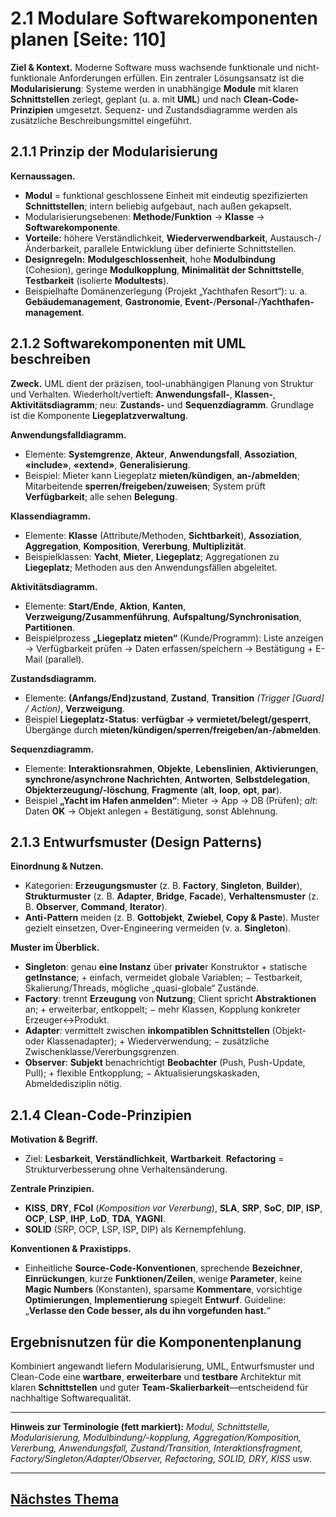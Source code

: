 # 2.1 Modulare Softwarekomponenten planen [Seite: 110]

**Ziel & Kontext.** Moderne Software muss wachsende funktionale und nicht-funktionale Anforderungen erfüllen. Ein zentraler Lösungsansatz ist die **Modularisierung**: Systeme werden in unabhängige **Module** mit klaren **Schnittstellen** zerlegt, geplant (u. a. mit **UML**) und nach **Clean-Code-Prinzipien** umgesetzt. Sequenz- und Zustandsdiagramme werden als zusätzliche Beschreibungsmittel eingeführt. 

## 2.1.1 Prinzip der Modularisierung

**Kernaussagen.**

* **Modul** = funktional geschlossene Einheit mit eindeutig spezifizierten **Schnittstellen**; intern beliebig aufgebaut, nach außen gekapselt.
* Modularisierungsebenen: **Methode/Funktion** → **Klasse** → **Softwarekomponente**.
* **Vorteile:** höhere Verständlichkeit, **Wiederverwendbarkeit**, Austausch-/Änderbarkeit, parallele Entwicklung über definierte Schnittstellen.
* **Designregeln:** **Modulgeschlossenheit**, hohe **Modulbindung** (Cohesion), geringe **Modulkopplung**, **Minimalität der Schnittstelle**, **Testbarkeit** (isolierte **Modultests**).
* Beispielhafte Domänenzerlegung (Projekt „Yachthafen Resort“): u. a. **Gebäudemanagement**, **Gastronomie**, **Event-**/**Personal-**/**Yachthafen-management**. 

## 2.1.2 Softwarekomponenten mit UML beschreiben

**Zweck.** UML dient der präzisen, tool-unabhängigen Planung von Struktur und Verhalten. Wiederholt/vertieft: **Anwendungsfall-**, **Klassen-**, **Aktivitätsdiagramm**; neu: **Zustands-** und **Sequenzdiagramm**. Grundlage ist die Komponente **Liegeplatzverwaltung**. 

**Anwendungsfalldiagramm.**

* Elemente: **Systemgrenze**, **Akteur**, **Anwendungsfall**, **Assoziation**, **«include»**, **«extend»**, **Generalisierung**.
* Beispiel: Mieter kann Liegeplatz **mieten/kündigen**, **an-/abmelden**; Mitarbeitende **sperren/freigeben/zuweisen**; System prüft **Verfügbarkeit**; alle sehen **Belegung**. 

**Klassendiagramm.**

* Elemente: **Klasse** (Attribute/Methoden, **Sichtbarkeit**), **Assoziation**, **Aggregation**, **Komposition**, **Vererbung**, **Multiplizität**.
* Beispielklassen: **Yacht**, **Mieter**, **Liegeplatz**; Aggregationen zu **Liegeplatz**; Methoden aus den Anwendungsfällen abgeleitet. 

**Aktivitätsdiagramm.**

* Elemente: **Start/Ende**, **Aktion**, **Kanten**, **Verzweigung/Zusammenführung**, **Aufspaltung/Synchronisation**, **Partitionen**.
* Beispielprozess **„Liegeplatz mieten“** (Kunde/Programm): Liste anzeigen → Verfügbarkeit prüfen → Daten erfassen/speichern → Bestätigung + E-Mail (parallel). 

**Zustandsdiagramm.**

* Elemente: **(Anfangs/End)zustand**, **Zustand**, **Transition** *(Trigger [Guard] / Action)*, **Verzweigung**.
* Beispiel **Liegeplatz-Status**: **verfügbar → vermietet/belegt/gesperrt**, Übergänge durch **mieten/kündigen/sperren/freigeben/an-/abmelden**. 

**Sequenzdiagramm.**

* Elemente: **Interaktionsrahmen**, **Objekte**, **Lebenslinien**, **Aktivierungen**, **synchrone/asynchrone Nachrichten**, **Antworten**, **Selbstdelegation**, **Objekterzeugung/-löschung**, **Fragmente** (**alt**, **loop**, **opt**, **par**).
* Beispiel **„Yacht im Hafen anmelden“**: Mieter → App → DB (Prüfen); *alt*: Daten **OK** → Objekt anlegen + Bestätigung, sonst Ablehnung. 

## 2.1.3 Entwurfsmuster (Design Patterns)

**Einordnung & Nutzen.**

* Kategorien: **Erzeugungsmuster** (z. B. **Factory**, **Singleton**, **Builder**), **Strukturmuster** (z. B. **Adapter**, **Bridge**, **Facade**), **Verhaltensmuster** (z. B. **Observer**, **Command**, **Iterator**).
* **Anti-Pattern** meiden (z. B. **Gottobjekt**, **Zwiebel**, **Copy & Paste**). Muster gezielt einsetzen, Over-Engineering vermeiden (v. a. **Singleton**). 

**Muster im Überblick.**

* **Singleton**: genau **eine Instanz** über **private**r Konstruktor + statische **getInstance**; + einfach, vermeidet globale Variablen; − Testbarkeit, Skalierung/Threads, mögliche „quasi-globale“ Zustände.
* **Factory**: trennt **Erzeugung** von **Nutzung**; Client spricht **Abstraktionen** an; + erweiterbar, entkoppelt; − mehr Klassen, Kopplung konkreter Erzeuger↔Produkt.
* **Adapter**: vermittelt zwischen **inkompatiblen Schnittstellen** (Objekt- oder Klassenadapter); + Wiederverwendung; − zusätzliche Zwischenklasse/Vererbungsgrenzen.
* **Observer**: **Subjekt** benachrichtigt **Beobachter** (Push, Push-Update, Pull); + flexible Entkopplung; − Aktualisierungskaskaden, Abmeldedisziplin nötig. 

## 2.1.4 Clean-Code-Prinzipien

**Motivation & Begriff.**

* Ziel: **Lesbarkeit**, **Verständlichkeit**, **Wartbarkeit**. **Refactoring** = Strukturverbesserung ohne Verhaltensänderung. 

**Zentrale Prinzipien.**

* **KISS**, **DRY**, **FCoI** (*Komposition vor Vererbung*), **SLA**, **SRP**, **SoC**, **DIP**, **ISP**, **OCP**, **LSP**, **IHP**, **LoD**, **TDA**, **YAGNI**.
* **SOLID** (SRP, OCP, LSP, ISP, DIP) als Kernempfehlung. 

**Konventionen & Praxistipps.**

* Einheitliche **Source-Code-Konventionen**, sprechende **Bezeichner**, **Einrückungen**, kurze **Funktionen/Zeilen**, wenige **Parameter**, keine **Magic Numbers** (Konstanten), sparsame **Kommentare**, vorsichtige **Optimierungen**, **Implementierung** spiegelt **Entwurf**. Guideline: „**Verlasse den Code besser, als du ihn vorgefunden hast.**“ 

## Ergebnisnutzen für die Komponentenplanung

Kombiniert angewandt liefern Modularisierung, UML, Entwurfsmuster und Clean-Code eine **wartbare**, **erweiterbare** und **testbare** Architektur mit klaren **Schnittstellen** und guter **Team-Skalierbarkeit**—entscheidend für nachhaltige Softwarequalität. 

---

**Hinweis zur Terminologie (fett markiert):** *Modul, Schnittstelle, Modularisierung, Modulbindung/-kopplung, Aggregation/Komposition, Vererbung, Anwendungsfall, Zustand/Transition, Interaktionsfragment, Factory/Singleton/Adapter/Observer, Refactoring, SOLID, DRY, KISS* usw.

---

## [Nächstes Thema](./2.1.1_Das_Prinzip_der_Modularisierung_praesentieren_markdown.md)
